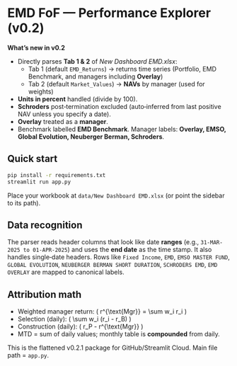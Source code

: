 # EMD FoF — Performance Explorer (v0.2)

**What’s new in v0.2**
- Directly parses **Tab 1 & 2** of *New Dashboard EMD.xlsx*: 
  - Tab 1 (default `EMD_Returns`) → returns time series (Portfolio, EMD Benchmark, and managers including **Overlay**)
  - Tab 2 (default `Market_Values`) → **NAVs** by manager (used for weights)
- **Units in percent** handled (divide by 100).
- **Schroders** post‑termination excluded (auto‑inferred from last positive NAV unless you specify a date).
- **Overlay** treated as a **manager**.
- Benchmark labelled **EMD Benchmark**. Manager labels: **Overlay, EMSO, Global Evolution, Neuberger Berman, Schroders**.

## Quick start
```bash
pip install -r requirements.txt
streamlit run app.py
```
Place your workbook at `data/New Dashboard EMD.xlsx` (or point the sidebar to its path).

## Data recognition
The parser reads header columns that look like date **ranges** (e.g., `31-MAR-2025 to 01-APR-2025`) and uses the **end date** as the time stamp. It also handles single‑date headers. Rows like `Fixed Income`, `EMD`, `EMSO MASTER FUND`, `GLOBAL EVOLUTION`, `NEUBERGER BERMAN SHORT DURATION`, `SCHRODERS EMD`, `EMD OVERLAY` are mapped to canonical labels.

## Attribution math
- Weighted manager return:  \( r^{\text{Mgr}} = \sum w_i r_i \)
- Selection (daily): \( \sum w_i (r_i - r_B) \)
- Construction (daily): \( r_P - r^{\text{Mgr}} \)
- MTD = sum of daily values; monthly table is **compounded** from daily.


This is the flattened v0.2.1 package for GitHub/Streamlit Cloud. Main file path = `app.py`.
